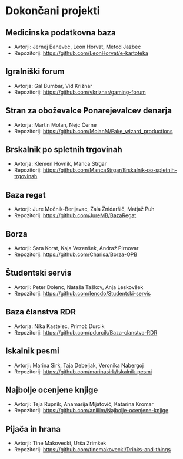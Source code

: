 # Dokončani projekti

## Medicinska podatkovna baza
* Avtorji: Jernej Banevec, Leon Horvat, Metod Jazbec
* Repozitorij: https://github.com/LeonHorvat/e-kartoteka

## Igralniški forum
* Avtorja: Gal Bumbar, Vid Križnar
* Repozitorij: https://github.com/vkriznar/gaming-forum

## Stran za oboževalce Ponarejevalcev denarja
* Avtorja: Martin Molan, Nejc Černe
* Repozitorij: https://github.com/MolanM/Fake_wizard_productions

## Brskalnik po spletnih trgovinah
* Avtorja: Klemen Hovnik, Manca Strgar
* Repozitorij: https://github.com/MancaStrgar/Brskalnik-po-spletnih-trgovinah

## Baza regat
* Avtorji: Jure Močnik-Berljavac, Zala Žnidaršič, Matjaž Puh
* Repozitorij: https://github.com/JureMB/BazaRegat

## Borza
* Avtorji: Sara Korat, Kaja Vezenšek, Andraž Pirnovar
* Repozitorij: https://github.com/Charisa/Borza-OPB

## Študentski servis
* Avtorji: Peter Dolenc, Nataša Taškov, Anja Leskovšek
* Repozitorij: https://github.com/lencdo/Studentski-servis

## Baza članstva RDR
* Avtorja: Nika Kastelec, Primož Durcik
* Repozitorij: https://github.com/pdurcik/Baza-clanstva-RDR

## Iskalnik pesmi
* Avtorji: Marina Sirk, Taja Debeljak, Veronika Nabergoj
* Repozitorij: https://github.com/marinasirk/Iskalnik-pesmi

## Najbolje ocenjene knjige
* Avtorji: Teja Rupnik, Anamarija Mijatović, Katarina Kromar
* Repozitorij: https://github.com/aniiiim/Najbolje-ocenjene-knjige

## Pijača in hrana
* Avtorji: Tine Makovecki, Urša Zrimšek
* Repozitorij: https://github.com/tinemakovecki/Drinks-and-things
